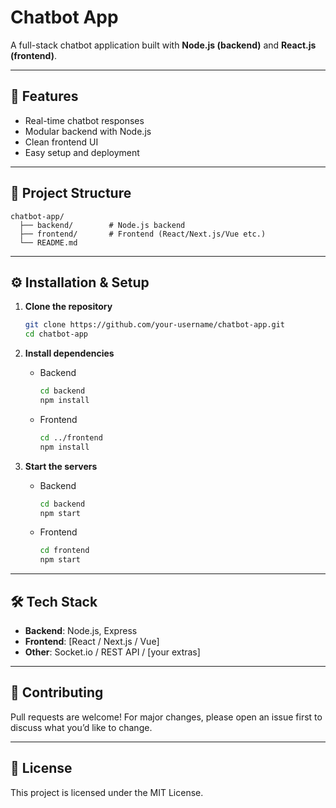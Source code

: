 # Chatbot App

A full-stack chatbot application built with **Node.js (backend)** and **React.js (frontend)**.

---

## 🚀 Features

* Real-time chatbot responses
* Modular backend with Node.js
* Clean frontend UI
* Easy setup and deployment

---

## 📂 Project Structure

```
chatbot-app/
  ├── backend/        # Node.js backend
  ├── frontend/       # Frontend (React/Next.js/Vue etc.)
  └── README.md
```

---

## ⚙️ Installation & Setup

1. **Clone the repository**

   ```bash
   git clone https://github.com/your-username/chatbot-app.git
   cd chatbot-app
   ```

2. **Install dependencies**

   * Backend

     ```bash
     cd backend
     npm install
     ```
   * Frontend

     ```bash
     cd ../frontend
     npm install
     ```

3. **Start the servers**

   * Backend

     ```bash
     cd backend
     npm start
     ```
   * Frontend

     ```bash
     cd frontend
     npm start
     ```

---

## 🛠️ Tech Stack

* **Backend**: Node.js, Express
* **Frontend**: [React / Next.js / Vue]
* **Other**: Socket.io / REST API / [your extras]

---

## 🤝 Contributing

Pull requests are welcome! For major changes, please open an issue first to discuss what you’d like to change.

---

## 📜 License

This project is licensed under the MIT License.
